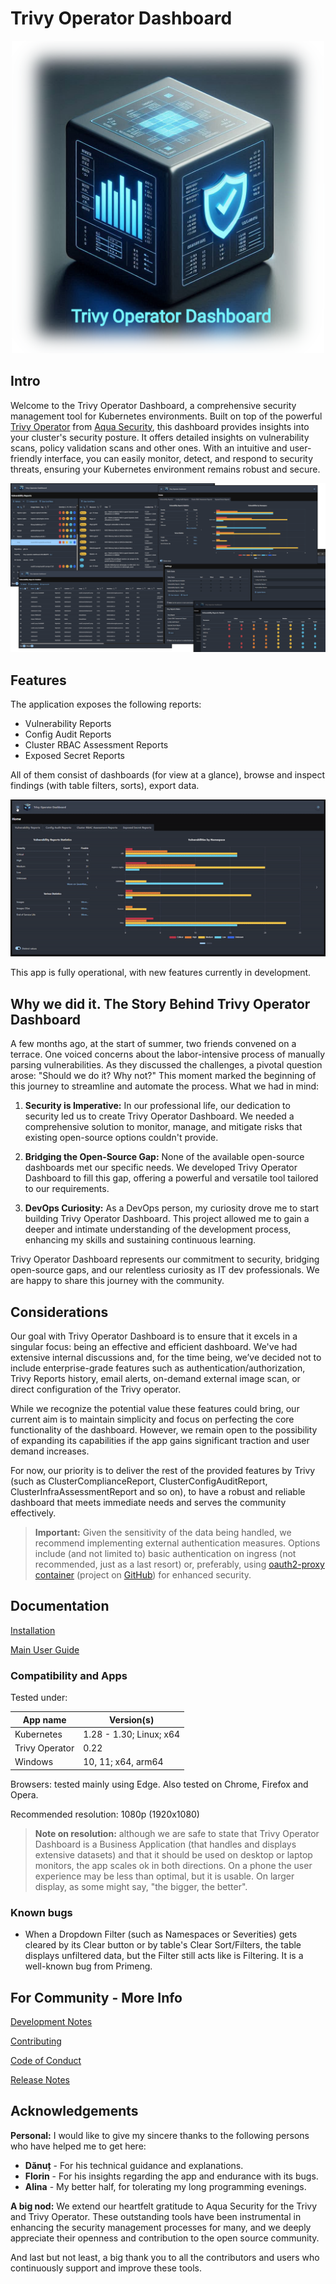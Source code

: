 # Trivy Operator Dashboard

<div align="center">
  <img src="docs/imgs/logo.blurred.png" width="500">
</div>

## Intro

Welcome to the Trivy Operator Dashboard, a comprehensive security management tool for Kubernetes environments. Built on top of the powerful [Trivy Operator](https://github.com/aquasecurity/trivy-operator) from [Aqua Security](https://www.aquasec.com), this dashboard provides insights into your cluster's security posture. It offers detailed insights on vulnerability scans, policy validation scans and other ones. With an intuitive and user-friendly interface, you can easily monitor, detect, and respond to security threats, ensuring your Kubernetes environment remains robust and secure.

![](docs/imgs/combo.png)

## Features

The application exposes the following reports:
- Vulnerability Reports
- Config Audit Reports
- Cluster RBAC Assessment Reports
- Exposed Secret Reports

All of them consist of dashboards (for view at a glance), browse and inspect findings (with table filters, sorts), export data.

![](docs/imgs/app.gif)

This app is fully operational, with new features currently in development.

## Why we did it. The Story Behind Trivy Operator Dashboard

A few months ago, at the start of summer, two friends convened on a terrace. One voiced concerns about the labor-intensive process of manually parsing vulnerabilities. As they discussed the challenges, a pivotal question arose: "Should we do it? Why not?" This moment marked the beginning of this journey to streamline and automate the process. What we had in mind:

1. **Security is Imperative:** In our professional life, our dedication to security led us to create Trivy Operator Dashboard. We needed a comprehensive solution to monitor, manage, and mitigate risks that existing open-source options couldn't provide.

2. **Bridging the Open-Source Gap:** None of the available open-source dashboards met our specific needs. We developed Trivy Operator Dashboard to fill this gap, offering a powerful and versatile tool tailored to our requirements.

3. **DevOps Curiosity:** As a DevOps person, my curiosity drove me to start building Trivy Operator Dashboard. This project allowed me to gain a deeper and intimate understanding of the development process, enhancing my skills and sustaining continuous learning.

Trivy Operator Dashboard represents our commitment to security, bridging open-source gaps, and our relentless curiosity as IT dev professionals. We are happy to share this journey with the community.

## Considerations

Our goal with Trivy Operator Dashboard is to ensure that it excels in a singular focus: being an effective and efficient dashboard. We've had extensive internal discussions and, for the time being, we’ve decided not to include enterprise-grade features such as authentication/authorization, Trivy Reports history, email alerts, on-demand external image scan, or direct configuration of the Trivy operator.

While we recognize the potential value these features could bring, our current aim is to maintain simplicity and focus on perfecting the core functionality of the dashboard. However, we remain open to the possibility of expanding its capabilities if the app gains significant traction and user demand increases.

For now, our priority is to deliver the rest of the provided features by Trivy (such as ClusterComplianceReport, ClusterConfigAuditReport, ClusterInfraAssessmentReport and so on), to have a robust and reliable dashboard that meets immediate needs and serves the community effectively.

> **Important:** Given the sensitivity of the data being handled, we recommend implementing external authentication measures. Options include (and not limited to) basic authentication on ingress (not recommended, just as a last resort) or, preferably, using [oauth2-proxy container](https://quay.io/repository/oauth2-proxy/oauth2-proxy) (project on [GitHub](https://github.com/oauth2-proxy/oauth2-proxy)) for enhanced security.

## Documentation

[Installation](docs/install-doc.md)

[Main User Guide](docs/main-doc.md)

### Compatibility and Apps

Tested under:

| App name       | Version(s)              |
|----------------|-------------------------|
| Kubernetes     | 1.28 - 1.30; Linux; x64 |
| Trivy Operator | 0.22                    |
| Windows        | 10, 11; x64, arm64      |

Browsers: tested mainly using Edge. Also tested on Chrome, Firefox and Opera.

Recommended resolution: 1080p (1920x1080)
> **Note on resolution:** although we are safe to state that Trivy Operator Dashboard is a Business Application (that handles and displays extensive datasets) and that it should be used on desktop or laptop monitors, the app scales ok in both directions. On a phone the user experience may be less than optimal, but it is usable. On larger display, as some might say, "the bigger, the better".

### Known bugs
- When a Dropdown Filter (such as Namespaces or Severities) gets cleared by its Clear button or by table's Clear Sort/Filters, the table displays unfiltered data, but the Filter still acts like is Filtering. It is a well-known bug from Primeng.

## For Community - More Info

[Development Notes](DEV_NOTES.md)

[Contributing](CONTRIBUTING.md)

[Code of Conduct](CODE_OF_CONDUCT.md)

[Release Notes](RELEASE_NOTES.md)

## Acknowledgements

**Personal:** I would like to give my sincere thanks to the following persons who have helped me to get here:
 - **Dănuț** - For his technical guidance and explanations. 
 - **Florin** - For his insights regarding the app and endurance with its bugs.
 - **Alina** - My better half, for tolerating my long programming evenings.

**A big nod:** We extend our heartfelt gratitude to Aqua Security for the Trivy and Trivy Operator. These outstanding tools have been instrumental in enhancing the security management processes for many, and we deeply appreciate their openness and contribution to the open source community.

And last but not least, a big thank you to all the contributors and users who continuously support and improve these tools.
